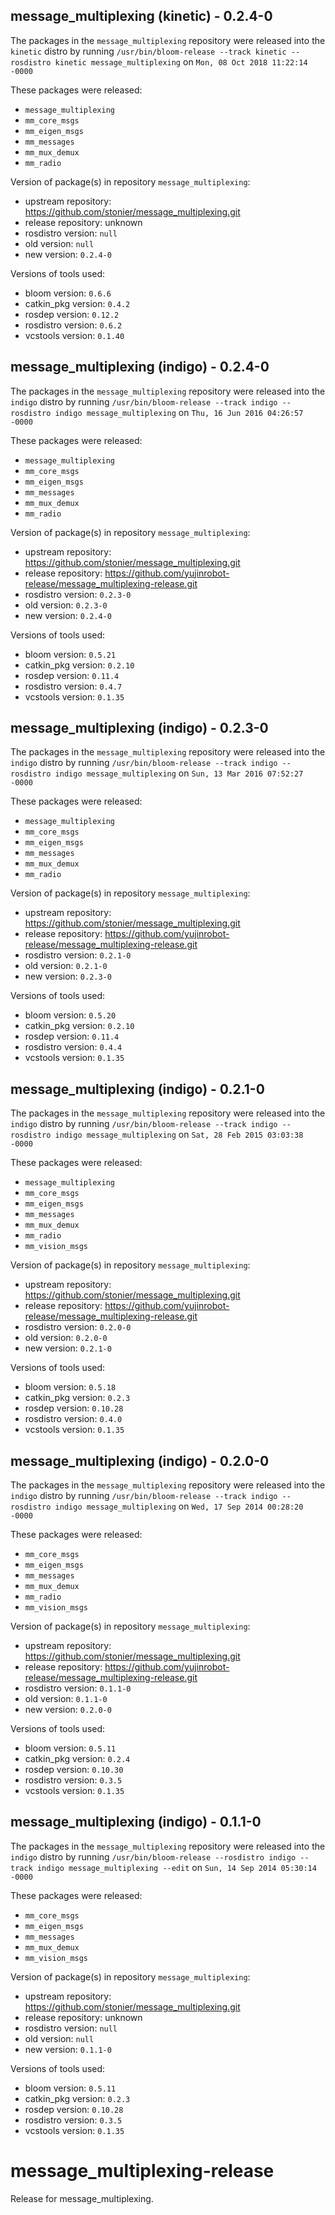 ## message_multiplexing (kinetic) - 0.2.4-0

The packages in the `message_multiplexing` repository were released into the `kinetic` distro by running `/usr/bin/bloom-release --track kinetic --rosdistro kinetic message_multiplexing` on `Mon, 08 Oct 2018 11:22:14 -0000`

These packages were released:
- `message_multiplexing`
- `mm_core_msgs`
- `mm_eigen_msgs`
- `mm_messages`
- `mm_mux_demux`
- `mm_radio`

Version of package(s) in repository `message_multiplexing`:

- upstream repository: https://github.com/stonier/message_multiplexing.git
- release repository: unknown
- rosdistro version: `null`
- old version: `null`
- new version: `0.2.4-0`

Versions of tools used:

- bloom version: `0.6.6`
- catkin_pkg version: `0.4.2`
- rosdep version: `0.12.2`
- rosdistro version: `0.6.2`
- vcstools version: `0.1.40`


## message_multiplexing (indigo) - 0.2.4-0

The packages in the `message_multiplexing` repository were released into the `indigo` distro by running `/usr/bin/bloom-release --track indigo --rosdistro indigo message_multiplexing` on `Thu, 16 Jun 2016 04:26:57 -0000`

These packages were released:
- `message_multiplexing`
- `mm_core_msgs`
- `mm_eigen_msgs`
- `mm_messages`
- `mm_mux_demux`
- `mm_radio`

Version of package(s) in repository `message_multiplexing`:

- upstream repository: https://github.com/stonier/message_multiplexing.git
- release repository: https://github.com/yujinrobot-release/message_multiplexing-release.git
- rosdistro version: `0.2.3-0`
- old version: `0.2.3-0`
- new version: `0.2.4-0`

Versions of tools used:

- bloom version: `0.5.21`
- catkin_pkg version: `0.2.10`
- rosdep version: `0.11.4`
- rosdistro version: `0.4.7`
- vcstools version: `0.1.35`


## message_multiplexing (indigo) - 0.2.3-0

The packages in the `message_multiplexing` repository were released into the `indigo` distro by running `/usr/bin/bloom-release --track indigo --rosdistro indigo message_multiplexing` on `Sun, 13 Mar 2016 07:52:27 -0000`

These packages were released:
- `message_multiplexing`
- `mm_core_msgs`
- `mm_eigen_msgs`
- `mm_messages`
- `mm_mux_demux`
- `mm_radio`

Version of package(s) in repository `message_multiplexing`:
- upstream repository: https://github.com/stonier/message_multiplexing.git
- release repository: https://github.com/yujinrobot-release/message_multiplexing-release.git
- rosdistro version: `0.2.1-0`
- old version: `0.2.1-0`
- new version: `0.2.3-0`

Versions of tools used:
- bloom version: `0.5.20`
- catkin_pkg version: `0.2.10`
- rosdep version: `0.11.4`
- rosdistro version: `0.4.4`
- vcstools version: `0.1.35`


## message_multiplexing (indigo) - 0.2.1-0

The packages in the `message_multiplexing` repository were released into the `indigo` distro by running `/usr/bin/bloom-release --track indigo --rosdistro indigo message_multiplexing` on `Sat, 28 Feb 2015 03:03:38 -0000`

These packages were released:
- `message_multiplexing`
- `mm_core_msgs`
- `mm_eigen_msgs`
- `mm_messages`
- `mm_mux_demux`
- `mm_radio`
- `mm_vision_msgs`

Version of package(s) in repository `message_multiplexing`:
- upstream repository: https://github.com/stonier/message_multiplexing.git
- release repository: https://github.com/yujinrobot-release/message_multiplexing-release.git
- rosdistro version: `0.2.0-0`
- old version: `0.2.0-0`
- new version: `0.2.1-0`

Versions of tools used:
- bloom version: `0.5.18`
- catkin_pkg version: `0.2.3`
- rosdep version: `0.10.28`
- rosdistro version: `0.4.0`
- vcstools version: `0.1.35`


## message_multiplexing (indigo) - 0.2.0-0

The packages in the `message_multiplexing` repository were released into the `indigo` distro by running `/usr/bin/bloom-release --track indigo --rosdistro indigo message_multiplexing` on `Wed, 17 Sep 2014 00:28:20 -0000`

These packages were released:
- `mm_core_msgs`
- `mm_eigen_msgs`
- `mm_messages`
- `mm_mux_demux`
- `mm_radio`
- `mm_vision_msgs`

Version of package(s) in repository `message_multiplexing`:
- upstream repository: https://github.com/stonier/message_multiplexing.git
- release repository: https://github.com/yujinrobot-release/message_multiplexing-release.git
- rosdistro version: `0.1.1-0`
- old version: `0.1.1-0`
- new version: `0.2.0-0`

Versions of tools used:
- bloom version: `0.5.11`
- catkin_pkg version: `0.2.4`
- rosdep version: `0.10.30`
- rosdistro version: `0.3.5`
- vcstools version: `0.1.35`


## message_multiplexing (indigo) - 0.1.1-0

The packages in the `message_multiplexing` repository were released into the `indigo` distro by running `/usr/bin/bloom-release --rosdistro indigo --track indigo message_multiplexing --edit` on `Sun, 14 Sep 2014 05:30:14 -0000`

These packages were released:
- `mm_core_msgs`
- `mm_eigen_msgs`
- `mm_messages`
- `mm_mux_demux`
- `mm_vision_msgs`

Version of package(s) in repository `message_multiplexing`:
- upstream repository: https://github.com/stonier/message_multiplexing.git
- release repository: unknown
- rosdistro version: `null`
- old version: `null`
- new version: `0.1.1-0`

Versions of tools used:
- bloom version: `0.5.11`
- catkin_pkg version: `0.2.3`
- rosdep version: `0.10.28`
- rosdistro version: `0.3.5`
- vcstools version: `0.1.35`


message_multiplexing-release
============================

Release for message_multiplexing.
